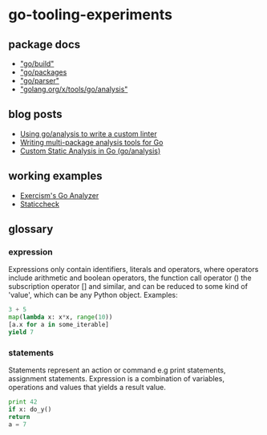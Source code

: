 # go-tooling-experiments

## package docs

- ["go/build"](https://pkg.go.dev/go/build)
- ["go/packages](https://pkg.go.dev/golang.org/x/tools/go/packages)
- ["go/parser"](https://pkg.go.dev/go/parser)
- ["golang.org/x/tools/go/analysis"](https://pkg.go.dev/golang.org/x/tools/go/analysis)

## blog posts

- [Using go/analysis to write a custom linter](https://arslan.io/2019/06/13/using-go-analysis-to-write-a-custom-linter/)
- [Writing multi-package analysis tools for Go](https://eli.thegreenplace.net/2020/writing-multi-package-analysis-tools-for-go/)
- [Custom Static Analysis in Go (go/analysis)](https://rauljordan.com/2020/11/01/custom-static-analysis-in-go-part-1.html)

## working examples

- [Exercism's Go Analyzer](https://github.com/exercism/go-analyzer)
- [Staticcheck](https://github.com/dominikh/go-tools/blob/master/cmd/structlayout/main.go)

## glossary

### expression

Expressions only contain identifiers, literals and operators, where operators include arithmetic and boolean operators, the function call operator () the subscription operator [] and similar, and can be reduced to some kind of 'value', which can be any Python object. Examples:

```python
3 + 5
map(lambda x: x*x, range(10))
[a.x for a in some_iterable]
yield 7
```

### statements

Statements represent an action or command e.g print statements,
assignment statements. Expression is a combination of variables,
operations and values that yields a result value.

```python
print 42
if x: do_y()
return
a = 7
```
